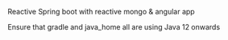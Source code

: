 Reactive Spring boot with reactive mongo & angular app

Ensure that gradle and java_home all are using Java 12 onwards